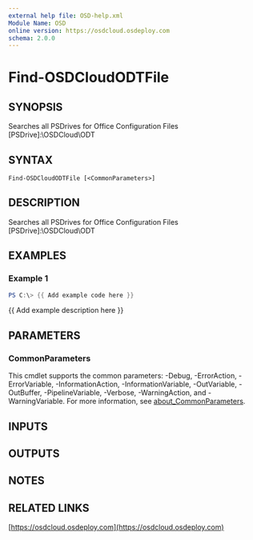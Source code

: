 ```yaml
---
external help file: OSD-help.xml
Module Name: OSD
online version: https://osdcloud.osdeploy.com
schema: 2.0.0
---
```


# Find-OSDCloudODTFile

## SYNOPSIS
Searches all PSDrives for Office Configuration Files \[PSDrive\]:\OSDCloud\ODT

## SYNTAX

```
Find-OSDCloudODTFile [<CommonParameters>]
```

## DESCRIPTION
Searches all PSDrives for Office Configuration Files \[PSDrive\]:\OSDCloud\ODT

## EXAMPLES

### Example 1
```powershell
PS C:\> {{ Add example code here }}
```

{{ Add example description here }}

## PARAMETERS

### CommonParameters
This cmdlet supports the common parameters: -Debug, -ErrorAction, -ErrorVariable, -InformationAction, -InformationVariable, -OutVariable, -OutBuffer, -PipelineVariable, -Verbose, -WarningAction, and -WarningVariable. For more information, see [about_CommonParameters](http://go.microsoft.com/fwlink/?LinkID=113216).

## INPUTS

## OUTPUTS

## NOTES

## RELATED LINKS

[https://osdcloud.osdeploy.com](https://osdcloud.osdeploy.com)


